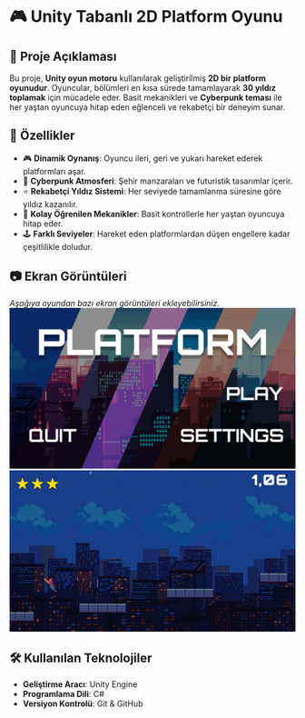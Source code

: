 # 🎮 Unity Tabanlı 2D Platform Oyunu  

## 📌 Proje Açıklaması  
Bu proje, **Unity oyun motoru** kullanılarak geliştirilmiş **2D bir platform oyunudur**. Oyuncular, bölümleri en kısa sürede tamamlayarak **30 yıldız toplamak** için mücadele eder. Basit mekanikleri ve **Cyberpunk teması** ile her yaştan oyuncuya hitap eden eğlenceli ve rekabetçi bir deneyim sunar.  

## 🚀 Özellikler  
- 🎮 **Dinamik Oynanış**: Oyuncu ileri, geri ve yukarı hareket ederek platformları aşar.  
- 🌆 **Cyberpunk Atmosferi**: Şehir manzaraları ve futuristik tasarımlar içerir.  
- ⭐ **Rekabetçi Yıldız Sistemi**: Her seviyede tamamlanma süresine göre yıldız kazanılır.  
- 🎨 **Kolay Öğrenilen Mekanikler**: Basit kontrollerle her yaştan oyuncuya hitap eder.  
- 🕹️ **Farklı Seviyeler**: Hareket eden platformlardan düşen engellere kadar çeşitlilikle doludur.  

## 📷 Ekran Görüntüleri  
*Aşağıya oyundan bazı ekran görüntüleri ekleyebilirsiniz.*  
![Game Screenshot](Assets/0AII5Y.png)
![Game Screenshot](Assets/nEjpXi.png)

## 🛠 Kullanılan Teknolojiler  
- **Geliştirme Aracı**: Unity Engine  
- **Programlama Dili**: C#  
- **Versiyon Kontrolü**: Git & GitHub 

